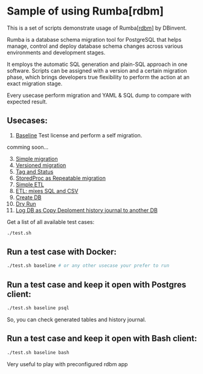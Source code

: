 # Sample of using Rumba[rdbm] 

This is a set of scripts demonstrate usage of Rumba[[rdbm]](https://www.dbinvent.com/rdbm/) by DBinvent.

Rumba is a database schema migration tool for PostgreSQL that helps manage, control and deploy database schema changes across various environments and development stages.

It employs the automatic SQL generation and plain-SQL approach in one software. Scripts can be assigned with a version and a certain migration phase, which brings developers true flexibility to perform the action at an exact migration stage. 

Every usecase perform migration and YAML & SQL dump to compare with expected result. 

## Usecases:

1. [Baseline](examples/baseline/)  Test license and perform a self migration.

comming soon...

3. [Simple migration](examples/simple/) 
4. [Versioned migration](examples/versions/)
5. [Tag and Status](examples/tag/)
6. [StoredProc as Repeatable migration](examples/storedproc/)
7. [Simple ETL](examples/simpleetl/)
8. [ETL: mixes SQL and CSV](examples/etl/)
9. [Create DB](examples/createdb/)
10. [Dry Run](examples/dryrun/)
11. [Log DB as Copy Deploment history journal to another DB](examples/logdb/)

Get a list of all available test cases:
```bash
./test.sh 

```


## Run a test case with Docker:
```bash
./test.sh baseline # or any other usecase your prefer to run

```

## Run a test case and keep it open with Postgres client:
```bash
./test.sh baseline psql

```
So, you can check generated tables and history journal.

## Run a test case and keep it open with Bash client:
```bash
./test.sh baseline bash

```
Very useful to play with preconfigured rdbm app 
